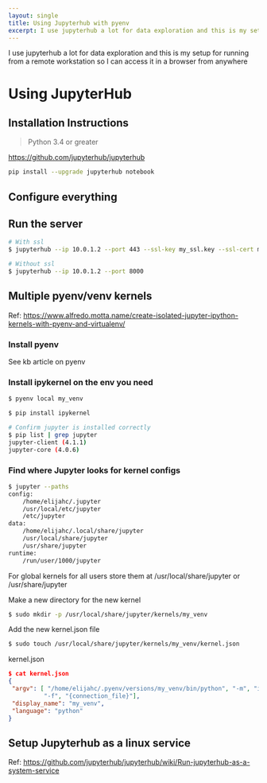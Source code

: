 ```yaml
---
layout: single
title: Using Jupyterhub with pyenv
excerpt: I use jupyterhub a lot for data exploration and this is my setup for running it remotely
---
```


I use jupyterhub a lot for data exploration and this is my setup for running from a remote workstation so I can access it in a browser from anywhere

# Using JupyterHub

## Installation Instructions

> Python 3.4 or greater

https://github.com/jupyterhub/jupyterhub

```bash
pip install --upgrade jupyterhub notebook

```

## Configure everything

## Run the server

```bash
# With ssl
$ jupyterhub --ip 10.0.1.2 --port 443 --ssl-key my_ssl.key --ssl-cert my_ssl.cert

# Without ssl
$ jupyterhub --ip 10.0.1.2 --port 8000
```

## Multiple pyenv/venv kernels

Ref: https://www.alfredo.motta.name/create-isolated-jupyter-ipython-kernels-with-pyenv-and-virtualenv/

### Install pyenv
See kb article on pyenv

### Install ipykernel on the env you need

```bash
$ pyenv local my_venv

$ pip install ipykernel
```


```bash
# Confirm jupyter is installed correctly
$ pip list | grep jupyter
jupyter-client (4.1.1)
jupyter-core (4.0.6)
```

### Find where Jupyter looks for kernel configs

```bash
$ jupyter --paths
config:
    /home/elijahc/.jupyter
    /usr/local/etc/jupyter
    /etc/jupyter
data:
    /home/elijahc/.local/share/jupyter
    /usr/local/share/jupyter
    /usr/share/jupyter
runtime:
    /run/user/1000/jupyter
```
For global kernels for all users store them at /usr/local/share/jupyter or /usr/share/jupyter

Make a new directory for the new kernel
```bash
$ sudo mkdir -p /usr/local/share/jupyter/kernels/my_venv
```

Add the new kernel.json file
```bash
$ sudo touch /usr/local/share/jupyter/kernels/my_venv/kernel.json
```

kernel.json
```json
$ cat kernel.json
{
 "argv": [ "/home/elijahc/.pyenv/versions/my_venv/bin/python", "-m", "ipykernel",
          "-f", "{connection_file}"],
 "display_name": "my_venv",
 "language": "python"
}
```

## Setup Jupyterhub as a linux service
Ref: https://github.com/jupyterhub/jupyterhub/wiki/Run-jupyterhub-as-a-system-service
